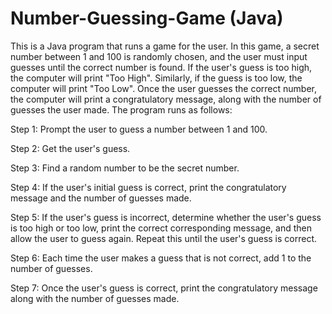 # Number-Guessing-Game (Java)

This is a Java program that runs a game for the user. In this game, a secret number between 1 and 100 is randomly chosen, and the user must input guesses until the correct number is found. If the user's guess is too high, the computer will print "Too High". Similarly, if the guess is too low, the computer will print "Too Low". Once the user guesses the correct number, the computer will print a congratulatory message, along with the number of guesses the user made. The program runs as follows: 

Step 1: Prompt the user to guess a number between 1 and 100.


Step 2: Get the user's guess.


Step 3: Find a random number to be the secret number.


Step 4: If the user's initial guess is correct, print the congratulatory message and the number of guesses made. 


Step 5: If the user's guess is incorrect, determine whether the user's guess is too high or too low, print the correct corresponding message, and then allow the user to guess again. Repeat this until the user's guess is correct. 


Step 6: Each time the user makes a guess that is not correct, add 1 to the number of guesses.

Step 7: Once the user's guess is correct, print the congratulatory message along with the number of guesses made. 

